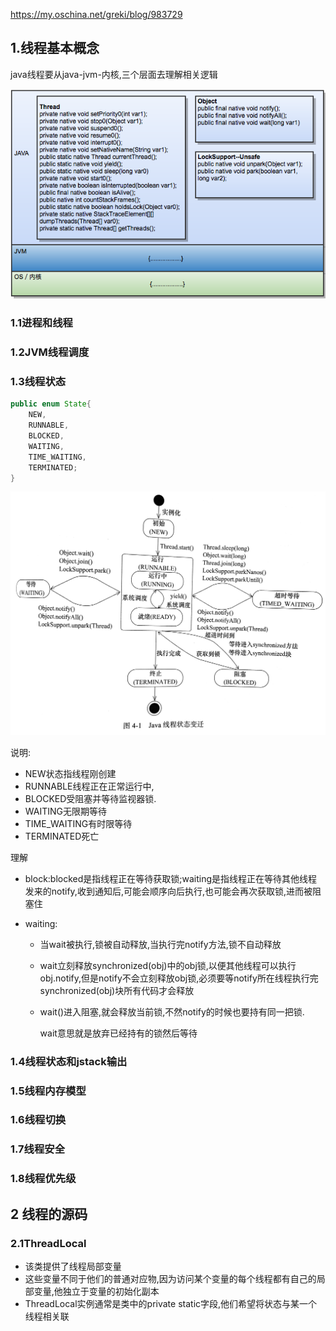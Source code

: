https://my.oschina.net/greki/blog/983729

## 1.线程基本概念

java线程要从java-jvm-内核,三个层面去理解相关逻辑

![](./imgs/171442_Thch_811247.png)

### 1.1进程和线程

### 1.2JVM线程调度

### 1.3线程状态

```java
public enum State{
    NEW,
    RUNNABLE,
    BLOCKED,
    WAITING,
    TIME_WAITING,
    TERMINATED;
}
```

![](./imgs/094813_CeHJ_811247.png)

说明:

- NEW状态指线程刚创建
- RUNNABLE线程正在正常运行中,
- BLOCKED受阻塞并等待监视器锁.
- WAITING无限期等待
- TIME_WAITING有时限等待
- TERMINATED死亡

理解

- block:blocked是指线程正在等待获取锁;waiting是指线程正在等待其他线程发来的notify,收到通知后,可能会顺序向后执行,也可能会再次获取锁,进而被阻塞住

- waiting:

  - 当wait被执行,锁被自动释放,当执行完notify方法,锁不自动释放

  - wait立刻释放synchronized(obj)中的obj锁,以便其他线程可以执行obj.notify,但是notify不会立刻释放obj锁,必须要等notify所在线程执行完synchronized(obj)块所有代码才会释放

  - wait()进入阻塞,就会释放当前锁,不然notify的时候也要持有同一把锁.

    wait意思就是放弃已经持有的锁然后等待

### 1.4线程状态和jstack输出

### 1.5线程内存模型

### 1.6线程切换

### 1.7线程安全

### 1.8线程优先级

## 2 线程的源码

### 2.1ThreadLocal

- 该类提供了线程局部变量
- 这些变量不同于他们的普通对应物,因为访问某个变量的每个线程都有自己的局部变量,他独立于变量的初始化副本
- ThreadLocal实例通常是类中的private static字段,他们希望将状态与某一个线程相关联

